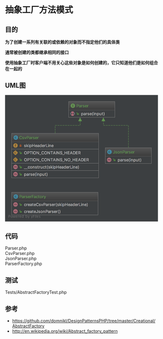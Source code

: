 # 抽象工厂方法模式

## 目的

**为了创建一系列有关联的或依赖的对象而不指定他们的具体类**

**通常被创建的类都继承相同的接口**

**使用抽象工厂时客户端不用关心这些对象是如何创建的，它只知道他们是如何组合在一起的**

## UML图
![](./uml/uml.png)

## 代码

Parser.php  
CsvParser.php  
JsonParser.php  
ParserFactory.php

## 测试

Tests/AbstractFactoryTest.php

## 参考
- https://github.com/domnikl/DesignPatternsPHP/tree/master/Creational/AbstractFactory
- http://en.wikipedia.org/wiki/Abstract_factory_pattern
